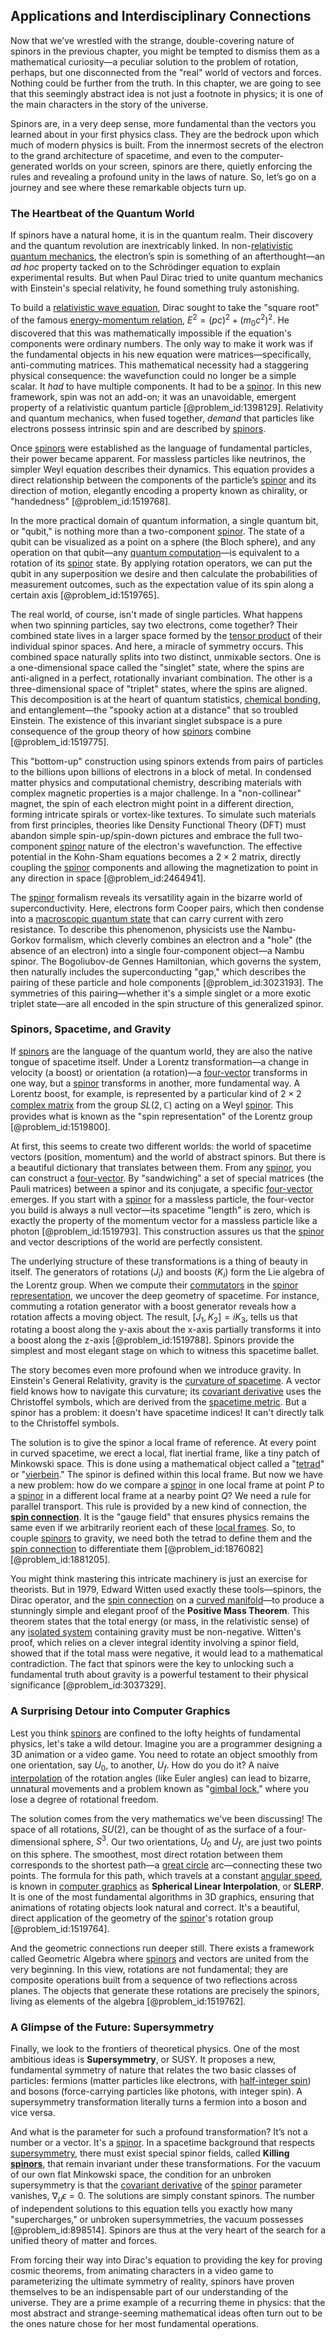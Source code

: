 ## Applications and Interdisciplinary Connections

Now that we’ve wrestled with the strange, double-covering nature of spinors in the previous chapter, you might be tempted to dismiss them as a mathematical curiosity—a peculiar solution to the problem of rotation, perhaps, but one disconnected from the "real" world of vectors and forces. Nothing could be further from the truth. In this chapter, we are going to see that this seemingly abstract idea is not just a footnote in physics; it is one of the main characters in the story of the universe.

Spinors are, in a very deep sense, more fundamental than the vectors you learned about in your first physics class. They are the bedrock upon which much of modern physics is built. From the innermost secrets of the electron to the grand architecture of spacetime, and even to the computer-generated worlds on your screen, spinors are there, quietly enforcing the rules and revealing a profound unity in the laws of nature. So, let’s go on a journey and see where these remarkable objects turn up.

### The Heartbeat of the Quantum World

If spinors have a natural home, it is in the quantum realm. Their discovery and the quantum revolution are inextricably linked. In non-[relativistic quantum mechanics](@article_id:148149), the electron’s spin is something of an afterthought—an *ad hoc* property tacked on to the Schrödinger equation to explain experimental results. But when Paul Dirac tried to unite quantum mechanics with Einstein's special relativity, he found something truly astonishing.

To build a [relativistic wave equation](@article_id:157726), Dirac sought to take the "square root" of the famous [energy-momentum relation](@article_id:159514), $E^2 = (pc)^2 + (m_0c^2)^2$. He discovered that this was mathematically impossible if the equation's components were ordinary numbers. The only way to make it work was if the fundamental objects in his new equation were matrices—specifically, anti-commuting matrices. This mathematical necessity had a staggering physical consequence: the wavefunction could no longer be a simple scalar. It *had* to have multiple components. It had to be a [spinor](@article_id:153967). In this new framework, spin was not an add-on; it was an unavoidable, emergent property of a relativistic quantum particle [@problem_id:1398129]. Relativity and quantum mechanics, when fused together, *demand* that particles like electrons possess intrinsic spin and are described by [spinors](@article_id:157560).

Once [spinors](@article_id:157560) were established as the language of fundamental particles, their power became apparent. For massless particles like neutrinos, the simpler Weyl equation describes their dynamics. This equation provides a direct relationship between the components of the particle’s [spinor](@article_id:153967) and its direction of motion, elegantly encoding a property known as chirality, or "handedness" [@problem_id:1519768].

In the more practical domain of quantum information, a single quantum bit, or "qubit," is nothing more than a two-component [spinor](@article_id:153967). The state of a qubit can be visualized as a point on a sphere (the Bloch sphere), and any operation on that qubit—any [quantum computation](@article_id:142218)—is equivalent to a rotation of its [spinor](@article_id:153967) state. By applying rotation operators, we can put the qubit in any superposition we desire and then calculate the probabilities of measurement outcomes, such as the expectation value of its spin along a certain axis [@problem_id:1519765].

The real world, of course, isn't made of single particles. What happens when two spinning particles, say two electrons, come together? Their combined state lives in a larger space formed by the [tensor product](@article_id:140200) of their individual spinor spaces. And here, a miracle of symmetry occurs. This combined space naturally splits into two distinct, unmixable sectors. One is a one-dimensional space called the "singlet" state, where the spins are anti-aligned in a perfect, rotationally invariant combination. The other is a three-dimensional space of "triplet" states, where the spins are aligned. This decomposition is at the heart of quantum statistics, [chemical bonding](@article_id:137722), and entanglement—the "spooky action at a distance" that so troubled Einstein. The existence of this invariant singlet subspace is a pure consequence of the group theory of how [spinors](@article_id:157560) combine [@problem_id:1519775].

This "bottom-up" construction using spinors extends from pairs of particles to the billions upon billions of electrons in a block of metal. In condensed matter physics and computational chemistry, describing materials with complex magnetic properties is a major challenge. In a "non-collinear" magnet, the spin of each electron might point in a different direction, forming intricate spirals or vortex-like textures. To simulate such materials from first principles, theories like Density Functional Theory (DFT) must abandon simple spin-up/spin-down pictures and embrace the full two-component [spinor](@article_id:153967) nature of the electron's wavefunction. The effective potential in the Kohn-Sham equations becomes a $2 \times 2$ matrix, directly coupling the [spinor](@article_id:153967) components and allowing the magnetization to point in any direction in space [@problem_id:2464941].

The [spinor](@article_id:153967) formalism reveals its versatility again in the bizarre world of superconductivity. Here, electrons form Cooper pairs, which then condense into a [macroscopic quantum state](@article_id:192265) that can carry current with zero resistance. To describe this phenomenon, physicists use the Nambu-Gorkov formalism, which cleverly combines an electron and a "hole" (the absence of an electron) into a single four-component object—a Nambu spinor. The Bogoliubov-de Gennes Hamiltonian, which governs the system, then naturally includes the superconducting "gap," which describes the pairing of these particle and hole components [@problem_id:3023193]. The symmetries of this pairing—whether it's a simple singlet or a more exotic triplet state—are all encoded in the spin structure of this generalized spinor.

### Spinors, Spacetime, and Gravity

If [spinors](@article_id:157560) are the language of the quantum world, they are also the native tongue of spacetime itself. Under a Lorentz transformation—a change in velocity (a boost) or orientation (a rotation)—a [four-vector](@article_id:159767) transforms in one way, but a [spinor](@article_id:153967) transforms in another, more fundamental way. A Lorentz boost, for example, is represented by a particular kind of $2 \times 2$ [complex matrix](@article_id:194462) from the group $SL(2, \mathbb{C})$ acting on a Weyl [spinor](@article_id:153967). This provides what is known as the "spin representation" of the Lorentz group [@problem_id:1519800].

At first, this seems to create two different worlds: the world of spacetime vectors (position, momentum) and the world of abstract spinors. But there is a beautiful dictionary that translates between them. From any [spinor](@article_id:153967), you can construct a [four-vector](@article_id:159767). By "sandwiching" a set of special matrices (the Pauli matrices) between a spinor and its conjugate, a specific [four-vector](@article_id:159767) emerges. If you start with a [spinor](@article_id:153967) for a massless particle, the four-vector you build is always a null vector—its spacetime "length" is zero, which is exactly the property of the momentum vector for a massless particle like a photon [@problem_id:1519793]. This construction assures us that the [spinor](@article_id:153967) and vector descriptions of the world are perfectly consistent.

The underlying structure of these transformations is a thing of beauty in itself. The generators of rotations ($J_i$) and boosts ($K_i$) form the Lie algebra of the Lorentz group. When we compute their [commutators](@article_id:158384) in the [spinor representation](@article_id:149431), we uncover the deep geometry of spacetime. For instance, commuting a rotation generator with a boost generator reveals how a rotation affects a moving object. The result, $[J_1, K_2] = iK_3$, tells us that rotating a boost along the y-axis about the x-axis partially transforms it into a boost along the z-axis [@problem_id:1519788]. Spinors provide the simplest and most elegant stage on which to witness this spacetime ballet.

The story becomes even more profound when we introduce gravity. In Einstein's General Relativity, gravity is the [curvature of spacetime](@article_id:188986). A vector field knows how to navigate this curvature; its [covariant derivative](@article_id:151982) uses the Christoffel symbols, which are derived from the [spacetime metric](@article_id:263081). But a spinor has a problem: it doesn't have spacetime indices! It can't directly talk to the Christoffel symbols.

The solution is to give the spinor a local frame of reference. At every point in curved spacetime, we erect a local, flat inertial frame, like a tiny patch of Minkowski space. This is done using a mathematical object called a "[tetrad](@article_id:157823)" or "[vierbein](@article_id:158912)." The spinor is defined within this local frame. But now we have a new problem: how do we compare a [spinor](@article_id:153967) in one local frame at point $P$ to a [spinor](@article_id:153967) in a different local frame at a nearby point $Q$? We need a rule for parallel transport. This rule is provided by a new kind of connection, the **[spin connection](@article_id:161251)**. It is the "gauge field" that ensures physics remains the same even if we arbitrarily reorient each of these [local frames](@article_id:635295). So, to couple [spinors](@article_id:157560) to gravity, we need both the tetrad to define them and the [spin connection](@article_id:161251) to differentiate them [@problem_id:1876082] [@problem_id:1881205].

You might think mastering this intricate machinery is just an exercise for theorists. But in 1979, Edward Witten used exactly these tools—spinors, the Dirac operator, and the [spin connection](@article_id:161251) on a [curved manifold](@article_id:267464)—to produce a stunningly simple and elegant proof of the **Positive Mass Theorem**. This theorem states that the total energy (or mass, in the relativistic sense) of any [isolated system](@article_id:141573) containing gravity must be non-negative. Witten's proof, which relies on a clever integral identity involving a spinor field, showed that if the total mass were negative, it would lead to a mathematical contradiction. The fact that spinors were the key to unlocking such a fundamental truth about gravity is a powerful testament to their physical significance [@problem_id:3037329].

### A Surprising Detour into Computer Graphics

Lest you think [spinors](@article_id:157560) are confined to the lofty heights of fundamental physics, let's take a wild detour. Imagine you are a programmer designing a 3D animation or a video game. You need to rotate an object smoothly from one orientation, say $U_0$, to another, $U_f$. How do you do it? A naive [interpolation](@article_id:275553) of the rotation angles (like Euler angles) can lead to bizarre, unnatural movements and a problem known as "[gimbal lock](@article_id:171240)," where you lose a degree of rotational freedom.

The solution comes from the very mathematics we've been discussing! The space of all rotations, $SU(2)$, can be thought of as the surface of a four-dimensional sphere, $S^3$. Our two orientations, $U_0$ and $U_f$, are just two points on this sphere. The smoothest, most direct rotation between them corresponds to the shortest path—a [great circle](@article_id:268476) arc—connecting these two points. The formula for this path, which travels at a constant [angular speed](@article_id:173134), is known in [computer graphics](@article_id:147583) as **Spherical Linear Interpolation**, or **SLERP**. It is one of the most fundamental algorithms in 3D graphics, ensuring that animations of rotating objects look natural and correct. It's a beautiful, direct application of the geometry of the [spinor](@article_id:153967)'s rotation group [@problem_id:1519764].

And the geometric connections run deeper still. There exists a framework called Geometric Algebra where [spinors](@article_id:157560) and vectors are united from the very beginning. In this view, rotations are not fundamental; they are composite operations built from a sequence of two reflections across planes. The objects that generate these rotations are precisely the spinors, living as elements of the algebra [@problem_id:1519762].

### A Glimpse of the Future: Supersymmetry

Finally, we look to the frontiers of theoretical physics. One of the most ambitious ideas is **Supersymmetry**, or SUSY. It proposes a new, fundamental symmetry of nature that relates the two basic classes of particles: fermions (matter particles like electrons, with [half-integer spin](@article_id:148332)) and bosons (force-carrying particles like photons, with integer spin). A supersymmetry transformation literally turns a fermion into a boson and vice versa.

And what is the parameter for such a profound transformation? It’s not a number or a vector. It's a [spinor](@article_id:153967). In a spacetime background that respects [supersymmetry](@article_id:155283), there must exist special spinor fields, called **Killing [spinors](@article_id:157560)**, that remain invariant under these transformations. For the vacuum of our own flat Minkowski space, the condition for an unbroken supersymmetry is that the [covariant derivative](@article_id:151982) of the [spinor](@article_id:153967) parameter vanishes, $\nabla_\mu \epsilon = 0$. The solutions are simply constant spinors. The number of independent solutions to this equation tells you exactly how many "supercharges," or unbroken supersymmetries, the vacuum possesses [@problem_id:898514]. Spinors are thus at the very heart of the search for a unified theory of matter and forces.

From forcing their way into Dirac's equation to providing the key for proving cosmic theorems, from animating characters in a video game to parameterizing the ultimate symmetry of reality, spinors have proven themselves to be an indispensable part of our understanding of the universe. They are a prime example of a recurring theme in physics: that the most abstract and strange-seeming mathematical ideas often turn out to be the ones nature chose for her most fundamental operations.